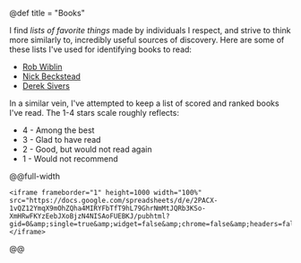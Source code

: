 @def title = "Books"


<!-- @@books-page -->

I find *lists of favorite things* made by individuals I respect, and strive to think more similarly to, incredibly useful sources of discovery. Here are some of these lists I've used for identifying books to read:
* [Rob Wiblin](https://docs.google.com/document/d/1A8NdLoenjamLfnve7c6u8AI3X49MbORQDhZj4BpJvdY/edit)
* [Nick Beckstead](https://www.nickbeckstead.com/audiobooks)
* [Derek Sivers](https://sive.rs/book)

In a similar vein, I've attempted to keep a list of scored and ranked books I've read. The 1-4 stars scale roughly reflects:

* 4 - Among the best
* 3 - Glad to have read
* 2 - Good, but would not read again
* 1 - Would not recommend

<!-- @@ -->

@@full-width
~~~
<iframe frameborder="1" height=1000 width="100%" src="https://docs.google.com/spreadsheets/d/e/2PACX-1vQZ12YmqX9mOhZQha4MIRYFbTfT9hL79GhrNmMtJQRb3KSo-XmHRwFKYzEebJXoBjzN4NISAoFUEBKJ/pubhtml?gid=0&amp;single=true&amp;widget=false&amp;chrome=false&amp;headers=false"></iframe>
~~~
@@
